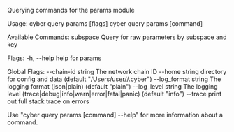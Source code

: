 Querying commands for the params module

Usage:
  cyber query params [flags]
  cyber query params [command]

Available Commands:
  subspace    Query for raw parameters by subspace and key

Flags:
  -h, --help   help for params

Global Flags:
      --chain-id string     The network chain ID
      --home string         directory for config and data (default "/Users/user//.cyber")
      --log_format string   The logging format (json|plain) (default "plain")
      --log_level string    The logging level (trace|debug|info|warn|error|fatal|panic) (default "info")
      --trace               print out full stack trace on errors

Use "cyber query params [command] --help" for more information about a command.
